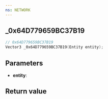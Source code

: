 ```yaml
---
ns: NETWORK
---
```

## _0x64D779659BC37B19

```c
// 0x64D779659BC37B19
Vector3 _0x64D779659BC37B19(Entity entity);
```


## Parameters
* **entity**:

## Return value
